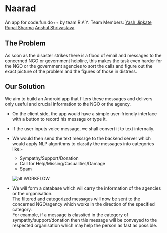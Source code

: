 # Naarad
An app for code.fun.do++ by team R.A.Y.
Team Members:
[Yash Jipkate](https://github.com/YashJipkate)
[Rupal Sharma](https://github.com/rsdel2007)
[Anshul Shrivastava](https://github.com/anshulll)

## The Problem
As soon as the disaster strikes there is a flood of email and messages to the concerned NGO or government helpline, this makes the task even harder for the NGO or the government agencies to sort the calls and figure out the exact picture of the problem and the figures of those in distress.

## Our Solution
We aim to build an Android app that filters these messages and delivers only useful and crucial information to the NGO or the agency. 
  * On the client side, the app would have a simple user-friendly interface with a button to record his message or type it. 
  * If the user inputs voice message, we shall convert it to text internally. 
  * We would then send the text message to the backend server which would apply NLP algorithms to classify the messages into     categories like:-
    * Sympathy/Support/Donation
    * Call for Help/Missing/Casualities/Damage
    * Spam
    
    ![alt WORKFLOW](https://github.com/rsdel2007/Naarad/blob/master/Images/Workflow.jpeg)
    
    
  * We will form a database which will carry the information of the agencies or the organisation.<br>
  The filtered and categorized messages will now be sent to the concerned NGO/agency which works in the direction of the         specified category. <br>
  For example, if a message is classfied in the category of sympathy/support/donation then this message will be conveyed to the
  respected organisation which may help the person as fast as possible.
 


